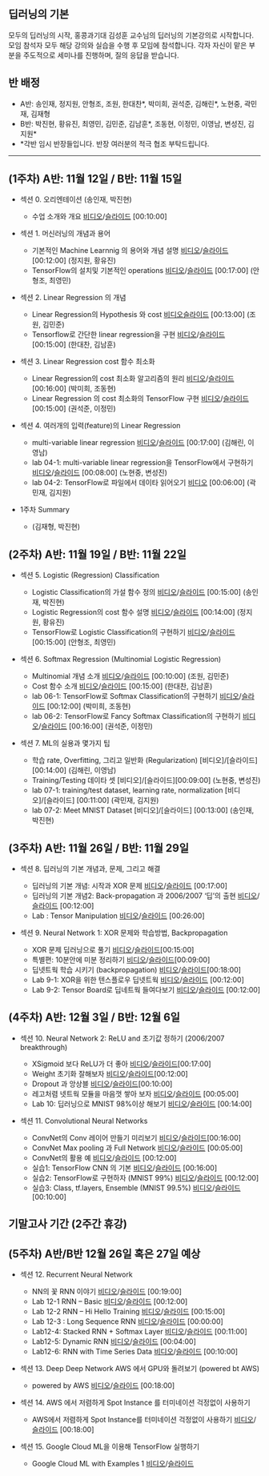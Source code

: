 
## 딥러닝의 기본 
모두의 딥러닝의 시작, 홍콩과기대 김성훈 교수님의 딥러닝의 기본강의로 시작합니다.
모임 참석자 모두 해당 강의와 실습을 수행 후 모임에 참석합니다.
각자 자신이 맡은 부분을 주도적으로 세미나를 진행하며, 질의 응답을 받습니다.

## 반 배정
- A반: 송인재, 정지원, 안형조, 조원, 한대찬*, 박미희, 권석준, 김해린*, 노현중, 곽민재, 김재형 
- B반: 박진현, 황유진, 최영민, 김민준, 김남훈*, 조동현, 이정민, 이영남, 변성진, 김지원*
- *각반 임시 반장들입니다. 반장 여러분의 적극 협조 부탁드립니다.


----

## (1주차) A반: 11월 12일 / B반: 11월 15일

- 섹션 0. 오리엔테이션 (송인재, 박진현)
    - 수업 소개와 개요	[비디오](https://www.youtube.com/watch?v=BS6O0zOGX4E)/[슬라이드](https://hunkim.github.io/ml/lec0.pdf) [00:10:00]

- 섹션 1. 머신러닝의 개념과 용어
    - 기본적인 Machine Learnnig 의 용어와 개념 설명	[비디오](https://www.youtube.com/watch?v=qPMeuL2LIqY)/[슬라이드](https://hunkim.github.io/ml/lec1.pdf) [00:12:00] (정지원, 황유진)
    - TensorFlow의 설치및 기본적인 operations [비디오](https://youtu.be/-57Ne86Ia8w)/[슬라이드](https://docs.google.com/presentation/d/137IlT2N3AYcclqxNuc8j9RDrIeHiYkSZ5JPg_vg9Jqk/edit#slide=id.g1d115b0ec5_0_215) [00:17:00] (안형조, 최영민)

- 섹션 2. Linear Regression 의 개념
    - Linear Regression의 Hypothesis 와 cost [비디오](https://www.youtube.com/watch?v=Hax03rCn3UI)[슬라이드](https://hunkim.github.io/ml/lec2.pdf) [00:13:00] (조원, 김민준)
    - Tensorflow로 간단한 linear regression을 구현 [비디오](https://youtu.be/mQGwjrStQgg)/[슬라이드](https://docs.google.com/presentation/d/12raZrY3d244q6jGuC7EykeSPzjP1-FqofMiNlx5Q52o) [00:15:00] (한대찬, 김남훈)

- 섹션 3. Linear Regression cost 함수 최소화 
    - Linear Regression의 cost 최소화 알고리즘의 원리	[비디오](https://www.youtube.com/watch?v=TxIVr-nk1so)/[슬라이드](https://hunkim.github.io/ml/lec3.pdf) [00:16:00] (박미희, 조동현)
    - Linear Regression 의 cost 최소화의 TensorFlow 구현 [비디오](https://youtu.be/Y0EF9VqRuEA)/[슬라이드](https://docs.google.com/presentation/d/1Az_ulisKyBH7hVNrQmN_3HyrX1sAxUMqXQvvtaRGYl4) [00:15:00] (권석준, 이정민)

- 섹션 4. 여러개의 입력(feature)의 Linear Regression
    - multi-variable linear regression [비디오](https://youtu.be/kPxpJY6fRkY)/[슬라이드](https://docs.google.com/presentation/d/1bHVxjCVvRKjCgtf6OMmxe35nR65LnsERoWSefWscv2I/) [00:17:00] (김해린, 이영남)
    - lab 04-1: multi-variable linear regression을 TensorFlow에서 구현하기	[비디오](https://youtu.be/fZUV3xjoZSM)/[슬라이드](https://docs.google.com/presentation/d/1WF5yphSXyzYLG8wmVvOpRmgAlw4vewbK51ZwLAOFZXk) [00:08:00] (노현중, 변성진)
    - lab 04-2: TensorFlow로 파일에서 데이타 읽어오기 [비디오](https://youtu.be/o2q4QNnoShY) [00:06:00] (곽민재, 김지원)

- 1주차 Summary
    - (김재형, 박진현)

## (2주차) A반: 11월 19일 / B반: 11월 22일

- 섹션 5. Logistic (Regression) Classification 
    - Logistic Classification의 가설 함수 정의	[비디오](https://youtu.be/PIjno6paszY)/[슬라이드](https://hunkim.github.io/ml/lec5.pdf)	[00:15:00] (송인재, 박진현)
    - Logistic Regression의 cost 함수 설명 [비디오](https://youtu.be/6vzchGYEJBc)/[슬라이드](https://hunkim.github.io/ml/lec5.pdf)		[00:14:00] (정지원, 황유진)
    - TensorFlow로 Logistic Classification의 구현하기 [비디오](https://youtu.be/2FeWGgnyLSw)/[슬라이드](https://docs.google.com/presentation/d/180ZISPNRVWYKyV61xoZepZ_KVUK6mujIXuwXE0eKZuM)		[00:15:00] (안형조, 최영민)


- 섹션 6. Softmax Regression (Multinomial Logistic Regression)
    - Multinomial 개념 소개	[비디오](https://youtu.be/MFAnsx1y9ZI)/[슬라이드](https://hunkim.github.io/ml/lec6.pdf) [00:10:00] (조원, 김민준)
    - Cost 함수 소개	[비디오](https://youtu.be/jMU9G5WEtBc)/[슬라이드](https://hunkim.github.io/ml/lec6.pdf) [00:15:00] (한대찬, 김남훈)
    - lab 06-1: TensorFlow로 Softmax Classification의 구현하기 [비디오](https://youtu.be/VRnubDzIy3A)/[슬라이드](https://docs.google.com/presentation/d/1FPcmOh_gmBw7uyOThFyKwdx7Ua2q8tX0kVFOSwI6kas)	[00:12:00] (박미희, 조동현)
    - lab 06-2: TensorFlow로 Fancy Softmax Classification의 구현하기 [비디오](https://youtu.be/E-io76NlsqA)/[슬라이드](https://docs.google.com/presentation/d/1FPcmOh_gmBw7uyOThFyKwdx7Ua2q8tX0kVFOSwI6kas)		[00:16:00] (권석준, 이정민)


- 섹션 7. ML의 실용과 몇가지 팁
    - 학습 rate, Overfitting, 그리고 일반화 (Regularization)	[비디오]/[슬라이드]	[00:14:00] (김해린, 이영남)
    - Training/Testing 데이타 셋		[비디오]/[슬라이드][00:09:00] (노현중, 변성진)
    - lab 07-1: training/test dataset, learning rate, normalization [비디오]/[슬라이드]		[00:11:00] (곽민재, 김지원)
    - lab 07-2: Meet MNIST Dataset [비디오]/[슬라이드] [00:13:00] (송인재, 박진현) 


## (3주차) A반: 11월 26일 / B반: 11월 29일


- 섹션 8. 딥러닝의 기본 개념과, 문제, 그리고 해결 
    - 딥러닝의 기본 개념: 시작과 XOR 문제 [비디오]()/[슬라이드]() [00:17:00]
    - 딥러닝의 기본 개념2: Back-propagation 과 2006/2007 ‘딥’의 출현 [비디오]()/[슬라이드]() [00:12:00]
    - Lab : Tensor Manipulation [비디오]()/[슬라이드]() [00:26:00]


- 섹션 9. Neural Network 1: XOR 문제와 학습방법, Backpropagation
    - XOR 문제 딥러닝으로 풀기 [비디오]()/[슬라이드]()[00:15:00]
    - 특별편: 10분안에 미분 정리하기 [비디오]()/[슬라이드]()[00:09:00]
    - 딥넷트웍 학습 시키기 (backpropagation)	[비디오]()/[슬라이드]()[00:18:00]
    - Lab 9-1: XOR을 위한 텐스플로우 딥넷트웍 [비디오]()/[슬라이드]()	[00:12:00]
    - Lab 9-2: Tensor Board로 딥네트웍 들여다보기 [비디오]()/[슬라이드]()		[00:12:00]


## (4주차) A반: 12월 3일 / B반: 12월 6일

- 섹션 10. Neural Network 2: ReLU and 초기값 정하기 (2006/2007 breakthrough)
    - XSigmoid 보다 ReLU가 더 좋아 [비디오]()/[슬라이드]()[00:17:00]
    - Weight 초기화 잘해보자 [비디오]()/[슬라이드]()[00:12:00]
    - Dropout 과 앙상블	[비디오]()/[슬라이드]()[00:10:00]
    - 레고처렴 넷트웍 모듈을 마음껏 쌓아 보자	[비디오]()/[슬라이드]()	[00:05:00]
    - Lab 10: 딥러닝으로 MNIST 98%이상 해보기 [비디오]()/[슬라이드]()		[00:14:00]

- 섹션 11. Convolutional Neural Networks
    - ConvNet의 Conv 레이어 만들기	미리보기	[비디오]()/[슬라이드]()[00:16:00]
    - ConvNet Max pooling 과 Full Network	[비디오]()/[슬라이드]() [00:05:00]
    - ConvNet의 활용 예	[비디오]()/[슬라이드]()	[00:12:00]
    - 실습1: TensorFlow CNN 의 기본	[비디오]()/[슬라이드]()	[00:16:00]
    - 실습2: TensorFlow로 구현하자 (MNIST 99%)	[비디오]()/[슬라이드]() [00:12:00]
    - 실습3: Class, tf.layers, Ensemble (MNIST 99.5%)	[비디오]()/[슬라이드]()	[00:10:00]


## 기말고사 기간 (2주간 휴강) 

## (5주차) A반/B반 12월 26일 혹은 27일 예상

- 섹션 12. Recurrent Neural Network
    - NN의 꽃 RNN 이야기	[비디오]()/[슬라이드]() [00:19:00]
    - Lab 12-1 RNN – Basic [비디오]()/[슬라이드]()	[00:12:00]
    - Lab 12-2 RNN – Hi Hello Training [비디오]()/[슬라이드]()	[00:15:00]
    - Lab 12-3 : Long Sequence RNN [비디오]()/[슬라이드]()	[00:00:00]
    - Lab12-4: Stacked RNN + Softmax Layer [비디오]()/[슬라이드]()	[00:11:00]
    - Lab12-5: Dynamic RNN [비디오]()/[슬라이드]()	[00:04:00]
    - Lab12-6: RNN with Time Series Data [비디오]()/[슬라이드]() [00:10:00]


- 섹션 13. Deep Deep Network AWS 에서 GPU와 돌려보기 (powered bt AWS)
    - powered by AWS	[비디오]()/[슬라이드]() [00:18:00]

- 섹션 14. AWS 에서 저렴하게 Spot Instance 를 터미네이션 걱정없이 사용하기
    - AWS에서 저렴하게 Spot Instance를 터미네이션 걱정없이 사용하기	[비디오]()/[슬라이드]() [00:18:00]

- 섹션 15. Google Cloud ML을 이용해 TensorFlow 실행하기
    - Google Cloud ML with Examples 1 [비디오]()/[슬라이드]()


